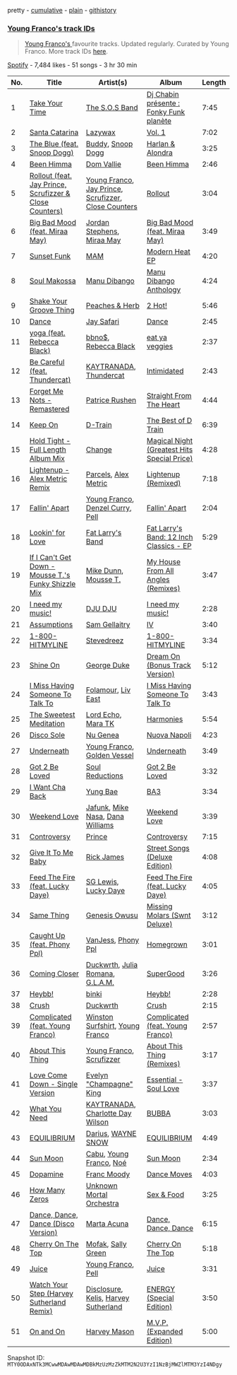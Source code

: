 pretty - [cumulative](/playlists/cumulative/37i9dQZF1DWX02EVVXSnFB.md) - [plain](/playlists/plain/37i9dQZF1DWX02EVVXSnFB) - [githistory](https://github.githistory.xyz/mackorone/spotify-playlist-archive/blob/main/playlists/plain/37i9dQZF1DWX02EVVXSnFB)

### [Young Franco's track IDs](https://open.spotify.com/playlist/37i9dQZF1DWX02EVVXSnFB)

> <a href="spotify:artist:6mK0vAO13gT8jWYANyoXAl">Young Franco's </a> favourite tracks\.  Updated regularly\. Curated by Young Franco\. More track IDs <a href="spotify:genre:track\_id">here</a>.

[Spotify](https://open.spotify.com/user/spotify) - 7,484 likes - 51 songs - 3 hr 30 min

| No. | Title | Artist(s) | Album | Length |
|---|---|---|---|---|
| 1 | [Take Your Time](https://open.spotify.com/track/7AMbZs3gWTlx2azi5sFwow) | [The S.O.S Band](https://open.spotify.com/artist/6pXCjxMOBcWtvULYkFPVW6) | [Dj Chabin présente : Fonky Funk planète](https://open.spotify.com/album/0DXei2VwBUwRf9T5jS17X2) | 7:45 |
| 2 | [Santa Catarina](https://open.spotify.com/track/0Rk5Ma0d9pQac2elQWky1Z) | [Lazywax](https://open.spotify.com/artist/0JmfcW7ntKscmNRiLbKEcw) | [Vol\. 1](https://open.spotify.com/album/1Fjr1raP9BWbao2AagOokN) | 7:02 |
| 3 | [The Blue \(feat\. Snoop Dogg\)](https://open.spotify.com/track/5Jw0Pi74l6A2jNG7k9CfNC) | [Buddy](https://open.spotify.com/artist/6PDLwWvgYNMfBRLqC1h5cJ), [Snoop Dogg](https://open.spotify.com/artist/7hJcb9fa4alzcOq3EaNPoG) | [Harlan & Alondra](https://open.spotify.com/album/5djciKtjqkY9ZQ1OhKICXN) | 3:25 |
| 4 | [Been Himma](https://open.spotify.com/track/5G9i6PTCmXdOVmUfDRlc6t) | [Dom Vallie](https://open.spotify.com/artist/7z29vXpa0PYA6mngEsWNXk) | [Been Himma](https://open.spotify.com/album/526OhvWv7oWC5xTrwG75Cq) | 2:46 |
| 5 | [Rollout \(feat\. Jay Prince, Scrufizzer & Close Counters\)](https://open.spotify.com/track/16Y3IuWraX46DMtrATcIaY) | [Young Franco](https://open.spotify.com/artist/6mK0vAO13gT8jWYANyoXAl), [Jay Prince](https://open.spotify.com/artist/2TLYSzGyVYkxAgYSCqUnQj), [Scrufizzer](https://open.spotify.com/artist/3JmGsgVoGUN1Ro1jLfi7k1), [Close Counters](https://open.spotify.com/artist/1b94FVTCNMq9gU78ByW6iY) | [Rollout](https://open.spotify.com/album/3freFdGNjhuPplhWe9m6Gn) | 3:04 |
| 6 | [Big Bad Mood \(feat\. Miraa May\)](https://open.spotify.com/track/3GdWGAtxFU9184mRdqfB0T) | [Jordan Stephens](https://open.spotify.com/artist/0SVz62vUjHKkbVOgoTK4Ze), [Miraa May](https://open.spotify.com/artist/2fOvE1l01YyORhYzwoaLCM) | [Big Bad Mood \(feat\. Miraa May\)](https://open.spotify.com/album/4kpdV2LSaUGLSPLZWz7cEJ) | 3:49 |
| 7 | [Sunset Funk](https://open.spotify.com/track/0CCfUjVaA2321ao0TuRaor) | [MAM](https://open.spotify.com/artist/30TcH7sAEGnI1wVZhCgBfi) | [Modern Heat EP](https://open.spotify.com/album/6VScSyrcTNlmzshPBFBwV0) | 4:20 |
| 8 | [Soul Makossa](https://open.spotify.com/track/21s0bjVrP7RtQskeUKZxOu) | [Manu Dibango](https://open.spotify.com/artist/30UIjoCGuL3Fa5BOc3ayNW) | [Manu Dibango Anthology](https://open.spotify.com/album/4WDsHhoLJTSGVAt7ydCoPN) | 4:24 |
| 9 | [Shake Your Groove Thing](https://open.spotify.com/track/5o89Bf80t8ko3uNXJkYoVs) | [Peaches & Herb](https://open.spotify.com/artist/6qI4LTzMRpTxRzMZPvv2C6) | [2 Hot!](https://open.spotify.com/album/1MzEdKoD6mxji2q7k3rRcw) | 5:46 |
| 10 | [Dance](https://open.spotify.com/track/0h20OvcHKLzhEiQBY4Xgqe) | [Jay Safari](https://open.spotify.com/artist/1ZDLdMwbdm4AdfXZTqbVdT) | [Dance](https://open.spotify.com/album/7q65VftPY7x1F8bHHnKvvw) | 2:45 |
| 11 | [yoga \(feat\. Rebecca Black\)](https://open.spotify.com/track/6Dbjbkuzp4QEudONcqFNsi) | [bbno$](https://open.spotify.com/artist/41X1TR6hrK8Q2ZCpp2EqCz), [Rebecca Black](https://open.spotify.com/artist/3Vl9fyKMIdLMswk8ai3mm9) | [eat ya veggies](https://open.spotify.com/album/6iMshsixZe8oMteQdln5kp) | 2:37 |
| 12 | [Be Careful \(feat\. Thundercat\)](https://open.spotify.com/track/632PCenoAviq31MsIh9eBM) | [KAYTRANADA](https://open.spotify.com/artist/6qgnBH6iDM91ipVXv28OMu), [Thundercat](https://open.spotify.com/artist/4frXpPxQQZwbCu3eTGnZEw) | [Intimidated](https://open.spotify.com/album/4BwfoXhDqTfiGS6pZueR9g) | 2:43 |
| 13 | [Forget Me Nots \- Remastered](https://open.spotify.com/track/4UQH52FfgGpzDShKDbBvEA) | [Patrice Rushen](https://open.spotify.com/artist/1mNnxxnPfHQDOkFjnZmdkc) | [Straight From The Heart](https://open.spotify.com/album/1y2MGKwD1ap3FxPc4ii6QO) | 4:44 |
| 14 | [Keep On](https://open.spotify.com/track/7iv0yhmDydsKLKjO63qmzy) | [D\-Train](https://open.spotify.com/artist/4gQEXxzqwNmQwjU0Wc0Ioe) | [The Best of D Train](https://open.spotify.com/album/6zsaOeP7AAK5HG8qe1t6Fx) | 6:39 |
| 15 | [Hold Tight \- Full Length Album Mix](https://open.spotify.com/track/3HmU74RIPV2LgkjJUeU7Cd) | [Change](https://open.spotify.com/artist/2fJ2vi4PUSxyvYaeq0FTbE) | [Magical Night \(Greatest Hits Special Price\)](https://open.spotify.com/album/4oJxJx3YxgItQdfcihMD0f) | 4:28 |
| 16 | [Lightenup \- Alex Metric Remix](https://open.spotify.com/track/0qlYPfEfpOG0DcqdKBvOBF) | [Parcels](https://open.spotify.com/artist/3oKRxpszQKUjjaHz388fVA), [Alex Metric](https://open.spotify.com/artist/6RDNTAgm2s6ae71nXWGnJD) | [Lightenup \(Remixed\)](https://open.spotify.com/album/4evIPylxO3FtOIB5ZYCqQM) | 7:18 |
| 17 | [Fallin' Apart](https://open.spotify.com/track/2qKmnm0cEXnvD82C6Sr2hs) | [Young Franco](https://open.spotify.com/artist/6mK0vAO13gT8jWYANyoXAl), [Denzel Curry](https://open.spotify.com/artist/6fxyWrfmjcbj5d12gXeiNV), [Pell](https://open.spotify.com/artist/2O2dI9lY9PnWtAa4OlrgMi) | [Fallin' Apart](https://open.spotify.com/album/7LK33wpZ5LmLwWkCMxDXdp) | 2:04 |
| 18 | [Lookin' for Love](https://open.spotify.com/track/78OwRqC8qdvL08UOJ21mQ6) | [Fat Larry's Band](https://open.spotify.com/artist/0DapOnrmvQGwToOmgk6Fz8) | [Fat Larry's Band: 12 Inch Classics \- EP](https://open.spotify.com/album/3LbyDlWVsYH6dz3aLhSSGo) | 5:29 |
| 19 | [If I Can't Get Down \- Mousse T.'s Funky Shizzle Mix](https://open.spotify.com/track/3bX36CK7B1HCckuLzqIGkG) | [Mike Dunn](https://open.spotify.com/artist/55UOywvWbUD9c6C3NSGdft), [Mousse T.](https://open.spotify.com/artist/5N6EzjkOoyABhNZJggeXi6) | [My House From All Angles \(Remixes\)](https://open.spotify.com/album/4dVqVwOJeT6a72KiDdblA8) | 3:47 |
| 20 | [I need my music!](https://open.spotify.com/track/73wlhFwM7B5Kzg1sI0euhg) | [DJU DJU](https://open.spotify.com/artist/3hoRYeKnynsSd1M5p3weO8) | [I need my music!](https://open.spotify.com/album/028udeD78py5rENSMHupq1) | 2:28 |
| 21 | [Assumptions](https://open.spotify.com/track/4NczzeHBQPPDO0B9AAmB8d) | [Sam Gellaitry](https://open.spotify.com/artist/07UJz804RJxqNvxFXC3h9H) | [IV](https://open.spotify.com/album/53M9zXvxd0itS7VImk5i7R) | 3:40 |
| 22 | [1\-800\-HITMYLINE](https://open.spotify.com/track/0DkpnbiHYv3tbhzL6HHxZQ) | [Stevedreez](https://open.spotify.com/artist/3KJzwEs0Tr6egQZ65WTncE) | [1\-800\-HITMYLINE](https://open.spotify.com/album/0H3latnKNjE2Q1CWC6zy5U) | 3:34 |
| 23 | [Shine On](https://open.spotify.com/track/7BOAXgaGfRDWwYbUqE5tuQ) | [George Duke](https://open.spotify.com/artist/3EB0uKE2lGw6BB1UFJrONl) | [Dream On \(Bonus Track Version\)](https://open.spotify.com/album/4aCdchywqaGFfH2kIK4blx) | 5:12 |
| 24 | [I Miss Having Someone To Talk To](https://open.spotify.com/track/0y5D6gtFl3WNx06rOXLWJ6) | [Folamour](https://open.spotify.com/artist/6pJY5At9SiMpAOBrw9YosS), [Liv East](https://open.spotify.com/artist/12Yeojvul63OHxXXI6Z5x7) | [I Miss Having Someone To Talk To](https://open.spotify.com/album/17PBUuvBGmmwD0L6CtKtPR) | 3:43 |
| 25 | [The Sweetest Meditation](https://open.spotify.com/track/6Ds341awJUTMJ7Zmx3Gl1i) | [Lord Echo](https://open.spotify.com/artist/4SkLPRjzPXh6d5n32Vypy5), [Mara TK](https://open.spotify.com/artist/3GzJfrTYqGHMASNHNNN7hN) | [Harmonies](https://open.spotify.com/album/2l6MYrhN7T3DwsH05XsXxp) | 5:54 |
| 26 | [Disco Sole](https://open.spotify.com/track/4shVjgoOMa73JgBtZIDDz4) | [Nu Genea](https://open.spotify.com/artist/77J3V0V7sEOf5ifCDBSNaJ) | [Nuova Napoli](https://open.spotify.com/album/1NuMP2jrBeyxR3MqwengWD) | 4:23 |
| 27 | [Underneath](https://open.spotify.com/track/4wyrc8IPFe1tE1ZPMnEx7C) | [Young Franco](https://open.spotify.com/artist/6mK0vAO13gT8jWYANyoXAl), [Golden Vessel](https://open.spotify.com/artist/6bJCrLZcvsBMzve04BmgwS) | [Underneath](https://open.spotify.com/album/0B7GgmnsWIqYN55jCk0pjJ) | 3:49 |
| 28 | [Got 2 Be Loved](https://open.spotify.com/track/2Rsn3b2wzflcjX0pXcZFdj) | [Soul Reductions](https://open.spotify.com/artist/1z0WDGqbharsGI6n33mwhj) | [Got 2 Be Loved](https://open.spotify.com/album/2jeNULyvELdIrhrQsCOVmq) | 3:32 |
| 29 | [I Want Cha Back](https://open.spotify.com/track/4M0RRVGRM7ci5TzcSUzHxt) | [Yung Bae](https://open.spotify.com/artist/30FDJPN3RtwJZ20g5YGCRX) | [BA3](https://open.spotify.com/album/53XrUgJ4XzrQ9zBMRthuOF) | 3:34 |
| 30 | [Weekend Love](https://open.spotify.com/track/0X89tZvVGokJi9NDuz5tqN) | [Jafunk](https://open.spotify.com/artist/5KtUig38eqxK2rOtHZnz0k), [Mike Nasa](https://open.spotify.com/artist/7dA0IZAV5Wr4SjKCnI7Gx3), [Dana Williams](https://open.spotify.com/artist/4rljPSpCHQzUJMNOvmw1DL) | [Weekend Love](https://open.spotify.com/album/1JkJernn4xd0y6AeJM9N07) | 3:39 |
| 31 | [Controversy](https://open.spotify.com/track/417BgvwuyihreDKPXbp2kS) | [Prince](https://open.spotify.com/artist/5a2EaR3hamoenG9rDuVn8j) | [Controversy](https://open.spotify.com/album/27fOQ2nbqOv460RSUFW7E4) | 7:15 |
| 32 | [Give It To Me Baby](https://open.spotify.com/track/13v3siPyvy5TTEZYmGPPse) | [Rick James](https://open.spotify.com/artist/0FrpdcVlJQqibaz5HfBUrL) | [Street Songs \(Deluxe Edition\)](https://open.spotify.com/album/2DBFUBBqJQvfXpodPi2WP5) | 4:08 |
| 33 | [Feed The Fire \(feat\. Lucky Daye\)](https://open.spotify.com/track/0yU8ftsMI0LDMtee8TDsDR) | [SG Lewis](https://open.spotify.com/artist/0GG2cWaonE4JPrjcCCQ1EG), [Lucky Daye](https://open.spotify.com/artist/5Vuvs6Py2JRU7WiFDVsI7J) | [Feed The Fire \(feat\. Lucky Daye\)](https://open.spotify.com/album/0CttfgSuHvMSFKshmwa8vb) | 4:05 |
| 34 | [Same Thing](https://open.spotify.com/track/159BmqROYMC0HvyxDmoUT9) | [Genesis Owusu](https://open.spotify.com/artist/1HvH97rzvCH6lfnLlgyfke) | [Missing Molars \(Swnt Deluxe\)](https://open.spotify.com/album/39wVqebhXLGYGz9ry6xLPe) | 3:12 |
| 35 | [Caught Up \(feat\. Phony Ppl\)](https://open.spotify.com/track/0rvxWzdAmOr6hzBPyLxFvR) | [VanJess](https://open.spotify.com/artist/0Ek89uaJyo6NfWK22awFvI), [Phony Ppl](https://open.spotify.com/artist/0oBsnAC3fzYkTHF3bkfNx6) | [Homegrown](https://open.spotify.com/album/6D701PBk88ecP19udi4EJj) | 3:01 |
| 36 | [Coming Closer](https://open.spotify.com/track/238p3EKRYESqsZdgE5DCDR) | [Duckwrth](https://open.spotify.com/artist/6I3MElirhT5t6Kf7p0hGk9), [Julia Romana](https://open.spotify.com/artist/3syw2pWKHP7n8VnXhCFn3d), [G.L.A.M.](https://open.spotify.com/artist/0AQ2vnf2f5UNnbTmU0ggYZ) | [SuperGood](https://open.spotify.com/album/07ElwjWGMXVNlQG4TsVn9H) | 3:26 |
| 37 | [Heybb!](https://open.spotify.com/track/3sN85u5M7FoMmHa8E2aViO) | [binki](https://open.spotify.com/artist/2jbd7OqeJJd1hz81vOXwwW) | [Heybb!](https://open.spotify.com/album/5CfgvNG8Y0ZGXAx3rNvjC8) | 2:28 |
| 38 | [Crush](https://open.spotify.com/track/3aUviSdBVbsdmH406j5GZC) | [Duckwrth](https://open.spotify.com/artist/6I3MElirhT5t6Kf7p0hGk9) | [Crush](https://open.spotify.com/album/1R9BIE7X0fzMrn3XHvetFO) | 2:15 |
| 39 | [Complicated \(feat\. Young Franco\)](https://open.spotify.com/track/0qjOgJ8BLIt5d9VgYEYq75) | [Winston Surfshirt](https://open.spotify.com/artist/61HS7DjYDQIkKSeGvpqmJh), [Young Franco](https://open.spotify.com/artist/6mK0vAO13gT8jWYANyoXAl) | [Complicated \(feat\. Young Franco\)](https://open.spotify.com/album/0W5rlGoHNrLwN35NG1HtTw) | 2:57 |
| 40 | [About This Thing](https://open.spotify.com/track/6ZEuIY9OWOMi9Jmp4ekbDt) | [Young Franco](https://open.spotify.com/artist/6mK0vAO13gT8jWYANyoXAl), [Scrufizzer](https://open.spotify.com/artist/3JmGsgVoGUN1Ro1jLfi7k1) | [About This Thing \(Remixes\)](https://open.spotify.com/album/1vng50JnlHkpVn8jgL1lZX) | 3:17 |
| 41 | [Love Come Down \- Single Version](https://open.spotify.com/track/3ZpSFamHHJE4kL59IePR7P) | [Evelyn "Champagne" King](https://open.spotify.com/artist/4JCt4xrbbBB9blkKwNlcJ7) | [Essential \- Soul Love](https://open.spotify.com/album/7LNiJbdcg604Tfr5revoL6) | 3:37 |
| 42 | [What You Need](https://open.spotify.com/track/4O9t8Qq941SAzdGlex4noA) | [KAYTRANADA](https://open.spotify.com/artist/6qgnBH6iDM91ipVXv28OMu), [Charlotte Day Wilson](https://open.spotify.com/artist/3GQboECxDT1xqPPWC30p7v) | [BUBBA](https://open.spotify.com/album/5FQ4sOGqRWUA5wO20AwPcO) | 3:03 |
| 43 | [EQUILIBRIUM](https://open.spotify.com/track/2GnhkfBcDsFdG1MQILHM3j) | [Darius](https://open.spotify.com/artist/5vfEaoOBcK0Lzr07WN8KaK), [WAYNE SNOW](https://open.spotify.com/artist/4f44GWlEQdXaWl8gQ9sPBC) | [EQUILIBRIUM](https://open.spotify.com/album/5e3V72rf9cvVg8hMS5UvHH) | 4:49 |
| 44 | [Sun Moon](https://open.spotify.com/track/7aBh7zmJbRT6YcdYsYU9kn) | [Cabu](https://open.spotify.com/artist/44hPDOKyTwkFxOL08UzNQE), [Young Franco](https://open.spotify.com/artist/6mK0vAO13gT8jWYANyoXAl), [Noé](https://open.spotify.com/artist/5FoIen3mGXGHRUeKIE7ymi) | [Sun Moon](https://open.spotify.com/album/26f02v3l05ZmO7oYWnPXFv) | 2:34 |
| 45 | [Dopamine](https://open.spotify.com/track/38MS1Ch2ckFL4O29UVg7Nh) | [Franc Moody](https://open.spotify.com/artist/10GT4yz8c6xjjnPGtGPI1l) | [Dance Moves](https://open.spotify.com/album/0ZMXkL1EvpeOWxFQ2K3UKd) | 4:03 |
| 46 | [How Many Zeros](https://open.spotify.com/track/4XkmtOHgvRbINOOctmsX3M) | [Unknown Mortal Orchestra](https://open.spotify.com/artist/1LeVJ5GPeYDOVUjxx1y7Rp) | [Sex & Food](https://open.spotify.com/album/2swiA7ANSFyAHKJhkD4mNR) | 3:25 |
| 47 | [Dance, Dance, Dance \(Disco Version\)](https://open.spotify.com/track/6chkDKDiskOeKnctKVO5GK) | [Marta Acuna](https://open.spotify.com/artist/3GfLu9GKQxKZCzKLy1Dggn) | [Dance, Dance, Dance](https://open.spotify.com/album/3DWpUoxqqPH6DWr1ToXyZb) | 6:15 |
| 48 | [Cherry On The Top](https://open.spotify.com/track/0hP7EN4IJ57vtvuLcpIshG) | [Mofak](https://open.spotify.com/artist/5NM65Y5uGN6Z9X5Uh3w8iV), [Sally Green](https://open.spotify.com/artist/5BHrTlWKFtM97PTs1Avpqs) | [Cherry On The Top](https://open.spotify.com/album/0q0RKHpJIHpNM1QDjnBCht) | 5:18 |
| 49 | [Juice](https://open.spotify.com/track/3BINSFSuHalV8yoX3zAVbl) | [Young Franco](https://open.spotify.com/artist/6mK0vAO13gT8jWYANyoXAl), [Pell](https://open.spotify.com/artist/2O2dI9lY9PnWtAa4OlrgMi) | [Juice](https://open.spotify.com/album/6IrbtLsuCh1AAnK5Br72lR) | 3:31 |
| 50 | [Watch Your Step \(Harvey Sutherland Remix\)](https://open.spotify.com/track/7G24eVWGQFcDP5DxXGgCSj) | [Disclosure](https://open.spotify.com/artist/6nS5roXSAGhTGr34W6n7Et), [Kelis](https://open.spotify.com/artist/0IF46mUS8NXjgHabxk2MCM), [Harvey Sutherland](https://open.spotify.com/artist/4CxFlJDif0atTK3gZebcEf) | [ENERGY \(Special Edition\)](https://open.spotify.com/album/7zkGnjPwwQvjW7RCMnmPEz) | 3:50 |
| 51 | [On and On](https://open.spotify.com/track/4d0UM1L06EmBBc9c8Ulv5R) | [Harvey Mason](https://open.spotify.com/artist/2MNNVXEpagQ3QWiOkXjQyT) | [M.V.P\. \(Expanded Edition\)](https://open.spotify.com/album/0749f8G3xK1yPfkgY1u5ia) | 5:00 |

Snapshot ID: `MTY0ODAxNTk3MCwwMDAwMDAwMDBkMzUzMzZkMTM2N2U3YzI1NzBjMWZlMTM3YzI4NDgy`

